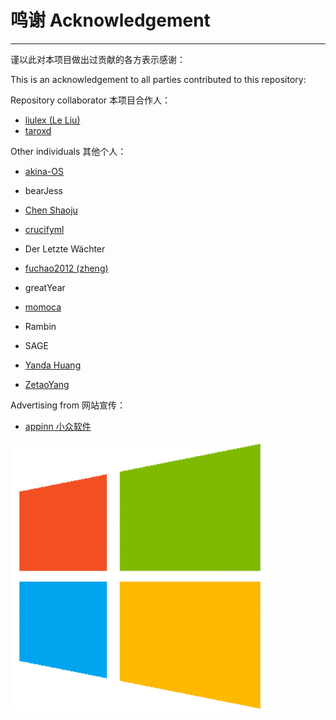 # 鸣谢 Acknowledgement

---

谨以此对本项目做出过贡献的各方表示感谢：

This is an acknowledgement to all parties contributed to this repository:

Repository collaborator   本项目合作人：

* [liulex \(Le Liu\)](https://github.com/liulex)
* [taroxd](https://github.com/taroxd)

Other individuals   其他个人：

* [akina-OS](https://github.com/akina-OS)
* bearJess
* [Chen Shaoju](https://github.com/chenshaoju)

* [crucifyml](https://github.com/crucifyml)

* Der Letzte Wächter

* [fuchao2012 \(zheng\)](https://github.com/fuchao2012)

* greatYear

* [momoca](https://github.com/momoca)

* Rambin

* SAGE

* [Yanda Huang](https://github.com/yodahuang)
* [ZetaoYang](https://github.com/ZetaoYang)

Advertising from   网站宣传：

* [appinn   小众软件](http://www.appinn.com/windows-apps-that-amaze-us/)

![](/assets/windows_logo.png)

